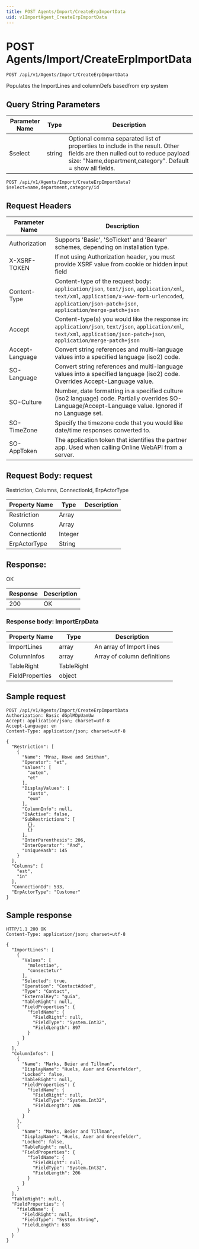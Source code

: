 ```yaml
---
title: POST Agents/Import/CreateErpImportData
uid: v1ImportAgent_CreateErpImportData
---
```


# POST Agents/Import/CreateErpImportData

```http
POST /api/v1/Agents/Import/CreateErpImportData
```

Populates the ImportLines and columnDefs basedfrom erp system







## Query String Parameters

| Parameter Name | Type |  Description |
|----------------|------|--------------|
| $select | string |  Optional comma separated list of properties to include in the result. Other fields are then nulled out to reduce payload size: "Name,department,category". Default = show all fields. |

```http
POST /api/v1/Agents/Import/CreateErpImportData?$select=name,department,category/id
```


## Request Headers

| Parameter Name | Description |
|----------------|-------------|
| Authorization  | Supports 'Basic', 'SoTicket' and 'Bearer' schemes, depending on installation type. |
| X-XSRF-TOKEN   | If not using Authorization header, you must provide XSRF value from cookie or hidden input field |
| Content-Type | Content-type of the request body: `application/json`, `text/json`, `application/xml`, `text/xml`, `application/x-www-form-urlencoded`, `application/json-patch+json`, `application/merge-patch+json` |
| Accept         | Content-type(s) you would like the response in: `application/json`, `text/json`, `application/xml`, `text/xml`, `application/json-patch+json`, `application/merge-patch+json` |
| Accept-Language | Convert string references and multi-language values into a specified language (iso2) code. |
| SO-Language | Convert string references and multi-language values into a specified language (iso2) code. Overrides Accept-Language value. |
| SO-Culture | Number, date formatting in a specified culture (iso2 language) code. Partially overrides SO-Language/Accept-Language value. Ignored if no Language set. |
| SO-TimeZone | Specify the timezone code that you would like date/time responses converted to. |
| SO-AppToken | The application token that identifies the partner app. Used when calling Online WebAPI from a server. |

## Request Body: request 

Restriction, Columns, ConnectionId, ErpActorType 

| Property Name | Type |  Description |
|----------------|------|--------------|
| Restriction | Array |  |
| Columns | Array |  |
| ConnectionId | Integer |  |
| ErpActorType | String |  |

## Response:

OK

| Response | Description |
|----------------|-------------|
| 200 | OK |

### Response body: ImportErpData

| Property Name | Type |  Description |
|----------------|------|--------------|
| ImportLines | array | An array of Import lines |
| ColumnInfos | array | Array of column definitions |
| TableRight | TableRight |  |
| FieldProperties | object |  |

## Sample request

```http!
POST /api/v1/Agents/Import/CreateErpImportData
Authorization: Basic dGplMDpUamUw
Accept: application/json; charset=utf-8
Accept-Language: en
Content-Type: application/json; charset=utf-8

{
  "Restriction": [
    {
      "Name": "Mraz, Howe and Smitham",
      "Operator": "et",
      "Values": [
        "autem",
        "et"
      ],
      "DisplayValues": [
        "iusto",
        "eum"
      ],
      "ColumnInfo": null,
      "IsActive": false,
      "SubRestrictions": [
        {},
        {}
      ],
      "InterParenthesis": 206,
      "InterOperator": "And",
      "UniqueHash": 145
    }
  ],
  "Columns": [
    "est",
    "in"
  ],
  "ConnectionId": 533,
  "ErpActorType": "Customer"
}
```

## Sample response

```http_
HTTP/1.1 200 OK
Content-Type: application/json; charset=utf-8

{
  "ImportLines": [
    {
      "Values": [
        "molestiae",
        "consectetur"
      ],
      "Selected": true,
      "Operation": "ContactAdded",
      "Type": "Contact",
      "ExternalKey": "quia",
      "TableRight": null,
      "FieldProperties": {
        "fieldName": {
          "FieldRight": null,
          "FieldType": "System.Int32",
          "FieldLength": 897
        }
      }
    }
  ],
  "ColumnInfos": [
    {
      "Name": "Marks, Beier and Tillman",
      "DisplayName": "Huels, Auer and Greenfelder",
      "Locked": false,
      "TableRight": null,
      "FieldProperties": {
        "fieldName": {
          "FieldRight": null,
          "FieldType": "System.Int32",
          "FieldLength": 206
        }
      }
    },
    {
      "Name": "Marks, Beier and Tillman",
      "DisplayName": "Huels, Auer and Greenfelder",
      "Locked": false,
      "TableRight": null,
      "FieldProperties": {
        "fieldName": {
          "FieldRight": null,
          "FieldType": "System.Int32",
          "FieldLength": 206
        }
      }
    }
  ],
  "TableRight": null,
  "FieldProperties": {
    "fieldName": {
      "FieldRight": null,
      "FieldType": "System.String",
      "FieldLength": 638
    }
  }
}
```